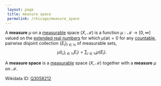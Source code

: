 ```yaml
---
 layout: page
 title: measure space
 permalink: /chicago/measure_space
---
```


A **measure** $\mu$ on a [measurable](https://mathgloss.github.io/MathGloss/chicago/measurable) space $(X,\mathcal M)$ is a function $\mu:\mathcal M \to [0,\infty]$ valued on the [extended real numbers](https://mathgloss.github.io/MathGloss/chicago/extended_real_numbers) for which $\mu(\emptyset) = 0$ for any [countable](https://mathgloss.github.io/MathGloss/chicago/countable), pairwise disjoint collection $\{E_i\}_{i\in\mathbb N}$ of measurable sets, $$\mu\left(\bigcup_{i\in\mathbb N} E_i\right) = \sum_{i\in\mathbb N} \mu(E_i).$$

A **measure space** is a [measurable](https://mathgloss.github.io/MathGloss/chicago/measurable) space $(X,\mathcal M)$ together with a **measure** $\mu$ on $\mathcal M$.

Wikidata ID: [Q3058212](https://www.wikidata.org/wiki/Q3058212)
